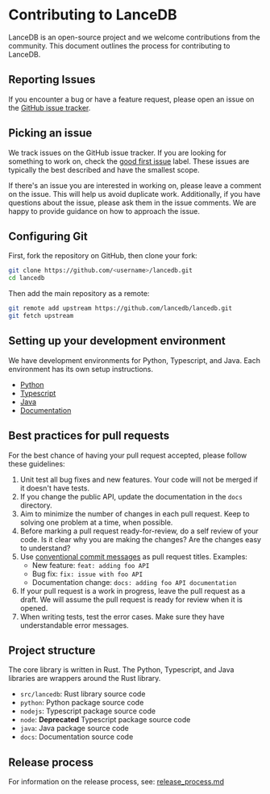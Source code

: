 # Contributing to LanceDB

LanceDB is an open-source project and we welcome contributions from the community.
This document outlines the process for contributing to LanceDB.

## Reporting Issues

If you encounter a bug or have a feature request, please open an issue on the
[GitHub issue tracker](https://github.com/lancedb/lancedb).

## Picking an issue

We track issues on the GitHub issue tracker. If you are looking for something to
work on, check the [good first issue](https://github.com/lancedb/lancedb/contribute) label. These issues are typically the best described and have the smallest scope.

If there's an issue you are interested in working on, please leave a comment on the issue. This will help us avoid duplicate work. Additionally, if you have questions about the issue, please ask them in the issue comments. We are happy to provide guidance on how to approach the issue.

## Configuring Git

First, fork the repository on GitHub, then clone your fork:

```bash
git clone https://github.com/<username>/lancedb.git
cd lancedb
```

Then add the main repository as a remote:

```bash
git remote add upstream https://github.com/lancedb/lancedb.git
git fetch upstream
```

## Setting up your development environment

We have development environments for Python, Typescript, and Java. Each environment has its own setup instructions.

* [Python](python/CONTRIBUTING.md)
* [Typescript](nodejs/CONTRIBUTING.md)
* [Java](java/CONTRIBUTING.md)
* [Documentation](docs/CONTRIBUTING.md)


## Best practices for pull requests

For the best chance of having your pull request accepted, please follow these guidelines:

1. Unit test all bug fixes and new features. Your code will not be merged if it
   doesn't have tests.
1. If you change the public API, update the documentation in the `docs` directory.
1. Aim to minimize the number of changes in each pull request. Keep to solving
   one problem at a time, when possible.
1. Before marking a pull request ready-for-review, do a self review of your code.
   Is it clear why you are making the changes? Are the changes easy to understand?
1. Use [conventional commit messages]() as pull request titles. Examples:
    * New feature: `feat: adding foo API`
    * Bug fix: `fix: issue with foo API`
    * Documentation change: `docs: adding foo API documentation`
1. If your pull request is a work in progress, leave the pull request as a draft.
   We will assume the pull request is ready for review when it is opened.
1. When writing tests, test the error cases. Make sure they have understandable
   error messages.

## Project structure

The core library is written in Rust. The Python, Typescript, and Java libraries
are wrappers around the Rust library.

* `src/lancedb`: Rust library source code
* `python`: Python package source code
* `nodejs`: Typescript package source code
* `node`: **Deprecated** Typescript package source code
* `java`: Java package source code
* `docs`: Documentation source code

## Release process

For information on the release process, see: [release_process.md](release_process.md)
